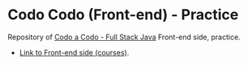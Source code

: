 # Codo Codo (Front-end) - Practice
Repository of [Codo a Codo - Full Stack Java](https://www.buenosaires.gob.ar/educacion/codo-codo) Front-end side, practice.
- [Link to Front-end side (courses)](https://github.com/hozlucas28/Codo-Codo-Front-end-2022).
